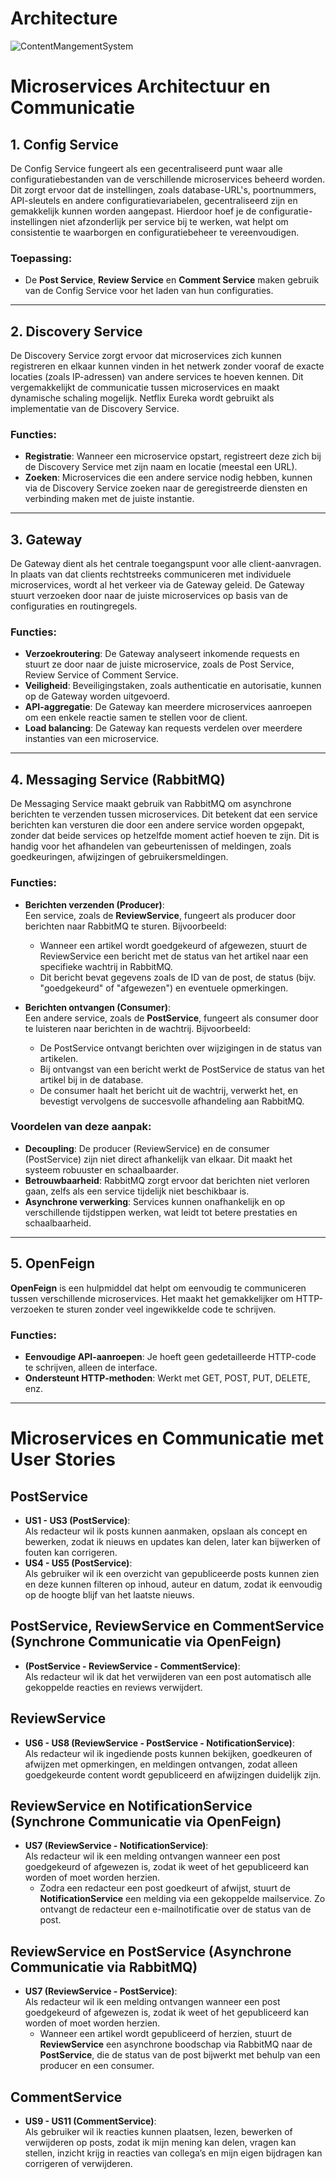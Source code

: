 # Architecture

![ContentMangementSystem](Project%20Blogpost.png)

# Microservices Architectuur en Communicatie

## 1. Config Service
De Config Service fungeert als een gecentraliseerd punt waar alle configuratiebestanden van de verschillende microservices beheerd worden. Dit zorgt ervoor dat de instellingen, zoals database-URL's, poortnummers, API-sleutels en andere configuratievariabelen, gecentraliseerd zijn en gemakkelijk kunnen worden aangepast. Hierdoor hoef je de configuratie-instellingen niet afzonderlijk per service bij te werken, wat helpt om consistentie te waarborgen en configuratiebeheer te vereenvoudigen.

### Toepassing:
- De **Post Service**, **Review Service** en **Comment Service** maken gebruik van de Config Service voor het laden van hun configuraties.

---

## 2. Discovery Service
De Discovery Service zorgt ervoor dat microservices zich kunnen registreren en elkaar kunnen vinden in het netwerk zonder vooraf de exacte locaties (zoals IP-adressen) van andere services te hoeven kennen. Dit vergemakkelijkt de communicatie tussen microservices en maakt dynamische schaling mogelijk. Netflix Eureka wordt gebruikt als implementatie van de Discovery Service.

### Functies:
- **Registratie**: Wanneer een microservice opstart, registreert deze zich bij de Discovery Service met zijn naam en locatie (meestal een URL).
- **Zoeken**: Microservices die een andere service nodig hebben, kunnen via de Discovery Service zoeken naar de geregistreerde diensten en verbinding maken met de juiste instantie.

---

## 3. Gateway
De Gateway dient als het centrale toegangspunt voor alle client-aanvragen. In plaats van dat clients rechtstreeks communiceren met individuele microservices, wordt al het verkeer via de Gateway geleid. De Gateway stuurt verzoeken door naar de juiste microservices op basis van de configuraties en routingregels.

### Functies:
- **Verzoekroutering**: De Gateway analyseert inkomende requests en stuurt ze door naar de juiste microservice, zoals de Post Service, Review Service of Comment Service.
- **Veiligheid**: Beveiligingstaken, zoals authenticatie en autorisatie, kunnen op de Gateway worden uitgevoerd.
- **API-aggregatie**: De Gateway kan meerdere microservices aanroepen om een enkele reactie samen te stellen voor de client.
- **Load balancing**: De Gateway kan requests verdelen over meerdere instanties van een microservice.

---

## 4. Messaging Service (RabbitMQ)  
De Messaging Service maakt gebruik van RabbitMQ om asynchrone berichten te verzenden tussen microservices. Dit betekent dat een service berichten kan versturen die door een andere service worden opgepakt, zonder dat beide services op hetzelfde moment actief hoeven te zijn. Dit is handig voor het afhandelen van gebeurtenissen of meldingen, zoals goedkeuringen, afwijzingen of gebruikersmeldingen.  

### Functies:  
- **Berichten verzenden (Producer)**:  
  Een service, zoals de **ReviewService**, fungeert als producer door berichten naar RabbitMQ te sturen. Bijvoorbeeld:  
  - Wanneer een artikel wordt goedgekeurd of afgewezen, stuurt de ReviewService een bericht met de status van het artikel naar een specifieke wachtrij in RabbitMQ.  
  - Dit bericht bevat gegevens zoals de ID van de post, de status (bijv. "goedgekeurd" of "afgewezen") en eventuele opmerkingen.  

- **Berichten ontvangen (Consumer)**:  
  Een andere service, zoals de **PostService**, fungeert als consumer door te luisteren naar berichten in de wachtrij. Bijvoorbeeld:  
  - De PostService ontvangt berichten over wijzigingen in de status van artikelen.  
  - Bij ontvangst van een bericht werkt de PostService de status van het artikel bij in de database.  
  - De consumer haalt het bericht uit de wachtrij, verwerkt het, en bevestigt vervolgens de succesvolle afhandeling aan RabbitMQ.  

### Voordelen van deze aanpak:  
- **Decoupling**: De producer (ReviewService) en de consumer (PostService) zijn niet direct afhankelijk van elkaar. Dit maakt het systeem robuuster en schaalbaarder.  
- **Betrouwbaarheid**: RabbitMQ zorgt ervoor dat berichten niet verloren gaan, zelfs als een service tijdelijk niet beschikbaar is.  
- **Asynchrone verwerking**: Services kunnen onafhankelijk en op verschillende tijdstippen werken, wat leidt tot betere prestaties en schaalbaarheid.  

---

## 5. OpenFeign
**OpenFeign** is een hulpmiddel dat helpt om eenvoudig te communiceren tussen verschillende microservices. Het maakt het gemakkelijker om HTTP-verzoeken te sturen zonder veel ingewikkelde code te schrijven.

### Functies:
- **Eenvoudige API-aanroepen**: Je hoeft geen gedetailleerde HTTP-code te schrijven, alleen de interface.
 - **Ondersteunt HTTP-methoden**: Werkt met GET, POST, PUT, DELETE, enz.

---

# Microservices en Communicatie met User Stories  

## PostService  
- **US1 - US3 (PostService)**:  
  Als redacteur wil ik posts kunnen aanmaken, opslaan als concept en bewerken, zodat ik nieuws en updates kan delen, later kan bijwerken of fouten kan corrigeren.  
- **US4 - US5 (PostService)**:  
  Als gebruiker wil ik een overzicht van gepubliceerde posts kunnen zien en deze kunnen filteren op inhoud, auteur en datum, zodat ik eenvoudig op de hoogte blijf van het laatste nieuws.  

## PostService, ReviewService en CommentService (Synchrone Communicatie via OpenFeign)  
- **(PostService - ReviewService - CommentService)**:  
  Als redacteur wil ik dat het verwijderen van een post automatisch alle gekoppelde reacties en reviews verwijdert.  

## ReviewService  
- **US6 - US8 (ReviewService - PostService - NotificationService)**:  
  Als redacteur wil ik ingediende posts kunnen bekijken, goedkeuren of afwijzen met opmerkingen, en meldingen ontvangen, zodat alleen goedgekeurde content wordt gepubliceerd en afwijzingen duidelijk zijn.  

## ReviewService en NotificationService (Synchrone Communicatie via OpenFeign)  
- **US7 (ReviewService - NotificationService)**:  
  Als redacteur wil ik een melding ontvangen wanneer een post goedgekeurd of afgewezen is, zodat ik weet of het gepubliceerd kan worden of moet worden herzien.  
  - Zodra een redacteur een post goedkeurt of afwijst, stuurt de **NotificationService** een melding via een gekoppelde mailservice. Zo ontvangt de redacteur een e-mailnotificatie over de status van de post.  

## ReviewService en PostService (Asynchrone Communicatie via RabbitMQ)  
- **US7 (ReviewService - PostService)**:  
  Als redacteur wil ik een melding ontvangen wanneer een post goedgekeurd of afgewezen is, zodat ik weet of het gepubliceerd kan worden of moet worden herzien.  
  - Wanneer een artikel wordt gepubliceerd of herzien, stuurt de **ReviewService** een asynchrone boodschap via RabbitMQ naar de **PostService**, die de status van de post bijwerkt met behulp van een producer en een consumer.  

## CommentService  
- **US9 - US11 (CommentService)**:  
  Als gebruiker wil ik reacties kunnen plaatsen, lezen, bewerken of verwijderen op posts, zodat ik mijn mening kan delen, vragen kan stellen, inzicht krijg in reacties van collega’s en mijn eigen bijdragen kan corrigeren of verwijderen.  

<!-- :heavy_check_mark:_(COMMENT) Add a description of the architecture of your application and create a diagram like the one below. Link to the diagram in this document._

![eShopOnContainers Architecture](https://docs.microsoft.com/en-us/dotnet/architecture/cloud-native/media/eshoponcontainers-development-architecture.png)

[Source](https://docs.microsoft.com/en-us/dotnet/architecture/cloud-native/introduce-eshoponcontainers-reference-app) -->